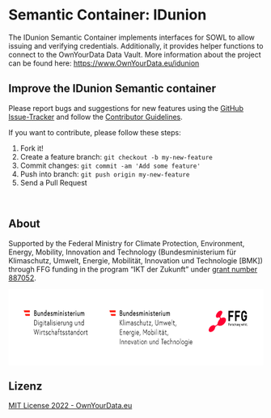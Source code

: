 # Semantic Container: IDunion

The IDunion Semantic Container implements interfaces for SOWL to allow issuing and verifying credentials. Additionally, it provides helper functions to connect to the OwnYourData Data Vault. More information about the project can be found here: https://www.OwnYourData.eu/idunion


## Improve the IDunion Semantic container

Please report bugs and suggestions for new features using the [GitHub Issue-Tracker](https://github.com/OwnYourData/sc-idunion/issues) and follow the [Contributor Guidelines](https://github.com/twbs/ratchet/blob/master/CONTRIBUTING.md).

If you want to contribute, please follow these steps:

1. Fork it!
2. Create a feature branch: `git checkout -b my-new-feature`
3. Commit changes: `git commit -am 'Add some feature'`
4. Push into branch: `git push origin my-new-feature`
5. Send a Pull Request

&nbsp;    

## About  

Supported by the Federal Ministry for Climate Protection, Environment, Energy, Mobility, Innovation and Technology (Bundesministerium für Klimaschutz, Umwelt, Energie, Mobilität, Innovation und Technologie [BMK]) through FFG funding in the program “IKT der Zukunft” under [grant number 887052](https://projekte.ffg.at/projekt/4125456).

<img align="left" src="https://raw.githubusercontent.com/OwnYourData/dpv-service/main/res/210614_FFG-BM-Logoleisten_CMYK_01_BMDW-BMK-FFG_128mm.jpg" height="150">

<br clear="both" />

## Lizenz

[MIT License 2022 - OwnYourData.eu](https://raw.githubusercontent.com/OwnYourData/sc-idunion/main/LICENSE)

